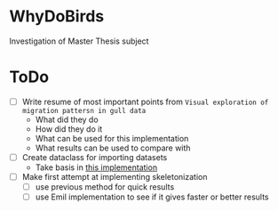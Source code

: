 # WhyDoBirds
Investigation of Master Thesis subject

# **ToDo**
- [ ] Write resume of most important points from `Visual exploration of migration pattersn in gull data`
    - What did they do
    - How did they do it
    - What can be used for this implementation
    - What results can be used to compare with
- [ ] Create dataclass for importing datasets
    - Take basis in [this implementation](https://github.com/LifeWatchINBO/data-publication/blob/master/datasets/bird-tracking-gull-occurrences/mapping/dwc-occurrence.sql)
- [ ] Make first attempt at implementing skeletonization
    - [ ] use previous method for quick results
    - [ ] use Emil implementation to see if it gives faster or better results
